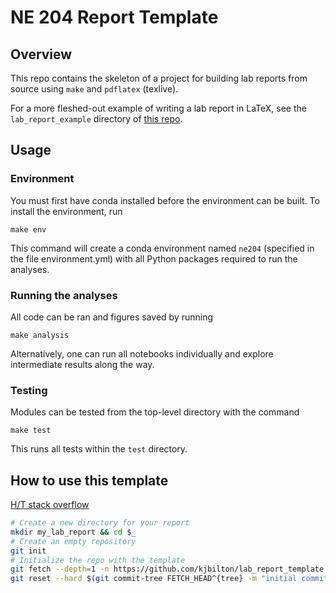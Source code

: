 # NE 204 Report Template

## Overview
This repo contains the skeleton of a project for building lab reports from
source using `make` and `pdflatex` (texlive).

For a more fleshed-out example of writing a lab report in LaTeX, see the
`lab_report_example` directory of
[this repo](https://github.com/rossbar/LaTeXIntro.git).

## Usage
### Environment
You must first have conda installed before the environment can be built. To install the environment, run

```
make env
```

This command will create a conda environment named `ne204` (specified in the file environment.yml) with all Python packages required to run the analyses.

### Running the analyses
All code can be ran and figures saved by running
```
make analysis
```
Alternatively, one can run all notebooks individually and explore intermediate results along the way.

### Testing
Modules can be tested from the top-level directory with the command
```
make test
```
This runs all tests within the `test` directory.

## How to use this template
[H/T stack overflow](https://stackoverflow.com/questions/1657017/how-to-squash-all-git-commits-into-one/9254257#9254257)

```bash
# Create a new directory for your report
mkdir my_lab_report && cd $_
# Create an empty repository
git init
# Initialize the repo with the template
git fetch --depth=1 -n https://github.com/kjbilton/lab_report_template.git
git reset --hard $(git commit-tree FETCH_HEAD^{tree} -m "initial commit")
```
